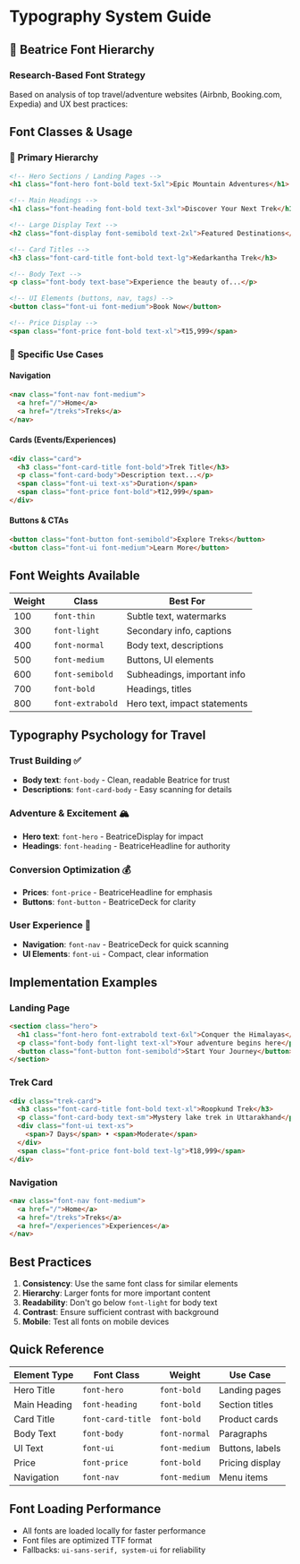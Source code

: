 # Typography System Guide

## 🎨 Beatrice Font Hierarchy

### **Research-Based Font Strategy**
Based on analysis of top travel/adventure websites (Airbnb, Booking.com, Expedia) and UX best practices:

## **Font Classes & Usage**

### 📱 **Primary Hierarchy**
```html
<!-- Hero Sections / Landing Pages -->
<h1 class="font-hero font-bold text-5xl">Epic Mountain Adventures</h1>

<!-- Main Headings -->
<h1 class="font-heading font-bold text-3xl">Discover Your Next Trek</h1>

<!-- Large Display Text -->
<h2 class="font-display font-semibold text-2xl">Featured Destinations</h2>

<!-- Card Titles -->
<h3 class="font-card-title font-bold text-lg">Kedarkantha Trek</h3>

<!-- Body Text -->
<p class="font-body text-base">Experience the beauty of...</p>

<!-- UI Elements (buttons, nav, tags) -->
<button class="font-ui font-medium">Book Now</button>

<!-- Price Display -->
<span class="font-price font-bold text-xl">₹15,999</span>
```

### 🎯 **Specific Use Cases**

#### **Navigation**
```html
<nav class="font-nav font-medium">
  <a href="/">Home</a>
  <a href="/treks">Treks</a>
</nav>
```

#### **Cards (Events/Experiences)**
```html
<div class="card">
  <h3 class="font-card-title font-bold">Trek Title</h3>
  <p class="font-card-body">Description text...</p>
  <span class="font-ui text-xs">Duration</span>
  <span class="font-price font-bold">₹12,999</span>
</div>
```

#### **Buttons & CTAs**
```html
<button class="font-button font-semibold">Explore Treks</button>
<button class="font-ui font-medium">Learn More</button>
```

## **Font Weights Available**

| Weight | Class | Best For |
|--------|-------|----------|
| 100 | `font-thin` | Subtle text, watermarks |
| 300 | `font-light` | Secondary info, captions |
| 400 | `font-normal` | Body text, descriptions |
| 500 | `font-medium` | Buttons, UI elements |
| 600 | `font-semibold` | Subheadings, important info |
| 700 | `font-bold` | Headings, titles |
| 800 | `font-extrabold` | Hero text, impact statements |

## **Typography Psychology for Travel**

### **Trust Building** ✅
- **Body text**: `font-body` - Clean, readable Beatrice for trust
- **Descriptions**: `font-card-body` - Easy scanning for details

### **Adventure & Excitement** 🏔️
- **Hero text**: `font-hero` - BeatriceDisplay for impact
- **Headings**: `font-heading` - BeatriceHeadline for authority

### **Conversion Optimization** 💰
- **Prices**: `font-price` - BeatriceHeadline for emphasis
- **Buttons**: `font-button` - BeatriceDeck for clarity

### **User Experience** 🎯
- **Navigation**: `font-nav` - BeatriceDeck for quick scanning
- **UI Elements**: `font-ui` - Compact, clear information

## **Implementation Examples**

### **Landing Page**
```html
<section class="hero">
  <h1 class="font-hero font-extrabold text-6xl">Conquer the Himalayas</h1>
  <p class="font-body font-light text-xl">Your adventure begins here</p>
  <button class="font-button font-semibold">Start Your Journey</button>
</section>
```

### **Trek Card**
```html
<div class="trek-card">
  <h3 class="font-card-title font-bold text-xl">Roopkund Trek</h3>
  <p class="font-card-body text-sm">Mystery lake trek in Uttarakhand</p>
  <div class="font-ui text-xs">
    <span>7 Days</span> • <span>Moderate</span>
  </div>
  <span class="font-price font-bold text-lg">₹18,999</span>
</div>
```

### **Navigation**
```html
<nav class="font-nav font-medium">
  <a href="/">Home</a>
  <a href="/treks">Treks</a>
  <a href="/experiences">Experiences</a>
</nav>
```

## **Best Practices**

1. **Consistency**: Use the same font class for similar elements
2. **Hierarchy**: Larger fonts for more important content
3. **Readability**: Don't go below `font-light` for body text
4. **Contrast**: Ensure sufficient contrast with background
5. **Mobile**: Test all fonts on mobile devices

## **Quick Reference**

| Element Type | Font Class | Weight | Use Case |
|-------------|------------|---------|----------|
| Hero Title | `font-hero` | `font-bold` | Landing pages |
| Main Heading | `font-heading` | `font-bold` | Section titles |
| Card Title | `font-card-title` | `font-bold` | Product cards |
| Body Text | `font-body` | `font-normal` | Paragraphs |
| UI Text | `font-ui` | `font-medium` | Buttons, labels |
| Price | `font-price` | `font-bold` | Pricing display |
| Navigation | `font-nav` | `font-medium` | Menu items |

## **Font Loading Performance**
- All fonts are loaded locally for faster performance
- Font files are optimized TTF format
- Fallbacks: `ui-sans-serif, system-ui` for reliability